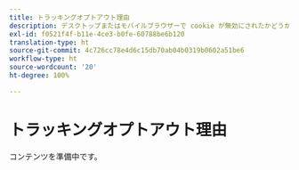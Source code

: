 ```yaml
---
title: トラッキングオプトアウト理由
description: デスクトップまたはモバイルブラウザーで cookie が無効にされたかどうかを示します。
exl-id: f0521f4f-b11e-4ce3-b0fe-60788be6b120
translation-type: ht
source-git-commit: 4c726cc78e4d6c15db70ab04b0319b0602a51be6
workflow-type: ht
source-wordcount: '20'
ht-degree: 100%

---
```


# トラッキングオプトアウト理由

コンテンツを準備中です。
